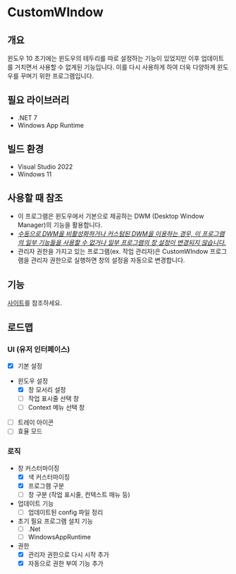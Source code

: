 
# CustomWIndow


## 개요

윈도우 10 초기에는 윈도우의 테두리를 따로 설정하는 기능이 있었지만 이후 업데이트를 거치면서 사용할 수 없게된 기능입니다.
이를 다시 사용하게 하여 더욱 다양하게 윈도우를 꾸며기 위한 프로그램입니다.

## 필요 라이브러리

- .NET 7
- Windows App Runtime

## 빌드 환경

- Visual Studio 2022
- Windows 11

## 사용할 때 참조

- 이 프로그램은 윈도우에서 기본으로 제공하는 DWM (Desktop Window Manager)의 기능을 활용합니다.
- <em><u>수동으로 DWM을 비활성화하거나 커스텀된 DWM을 이용하는 경우, 이 프로그램의 일부 기능들을 사용할 수 없거나 일부 프로그램의 창 설정이 변경되지 않습니다.</u></em>
- 관리자 권한을 가지고 있는 프로그램(ex. 작업 관리자)은 CustomWIndow 프로그램을 관리자 권한으로 실행하면 창의 설정을 자동으로 변경합니다.


## 기능
[사이트](https://minepacu.github.io/posts/CustomWIndow-%EA%B8%B0%EB%8A%A5/)를 참조하세요.


## 로드맵
### UI (유저 인터페이스)
- [x] 기본 설정
- 윈도우 설정
  - [x] 창 모서리 설정
  - [ ] 작업 표시줄 선택 창
  - [ ] Context 메뉴 선택 창
- [ ] 트레이 아이콘
- [ ] 효율 모드

### 로직
- 창 커스터마이징
  - [x] 색 커스터마이징
  - [x] 프로그램 구분
  - [ ] 창 구분 (작업 표시줄, 컨텍스트 매뉴 등)
- 업데이트 기능
  - [ ] 업데이트된 config 파일 정리
- 초기 필요 프로그램 설치 기능
  - [ ] .Net
  - [ ] WindowsAppRuntime
- 권한
  - [x] 관리자 권한으로 다시 시작 추가
  - [x] 자동으로 권한 부여 기능 추가 
